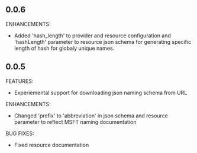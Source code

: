 ## 0.0.6

ENHANCEMENTS:

* Added 'hash_length' to provider and resource configuration and 'hashLength' parameter to resource json schema for generating specific length of hash for globaly unique names.

## 0.0.5

FEATURES:

* Experiemental support for downloading json naming schema from URL

ENHANCEMENTS:

* Changed 'prefix' to 'abbreviation' in json schema and resource parameter to reflect MSFT naming documentation

BUG FIXES:

* Fixed resource documentation

